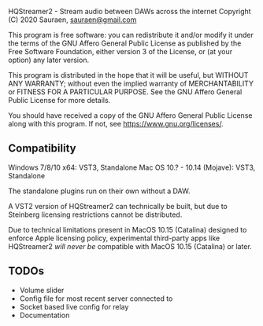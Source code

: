 HQStreamer2 - Stream audio between DAWs across the internet
Copyright (C) 2020 Sauraen, <sauraen@gmail.com>

This program is free software: you can redistribute it and/or modify
it under the terms of the GNU Affero General Public License as published by
the Free Software Foundation, either version 3 of the License, or
(at your option) any later version.

This program is distributed in the hope that it will be useful,
but WITHOUT ANY WARRANTY; without even the implied warranty of
MERCHANTABILITY or FITNESS FOR A PARTICULAR PURPOSE.  See the
GNU Affero General Public License for more details.

You should have received a copy of the GNU Affero General Public License
along with this program.  If not, see <https://www.gnu.org/licenses/>.


## Compatibility

Windows 7/8/10 x64: VST3, Standalone
Mac OS 10.? - 10.14 (Mojave): VST3, Standalone

The standalone plugins run on their own without a DAW.

A VST2 version of HQStreamer2 can technically be built, but due to Steinberg licensing restrictions cannot be distributed.

Due to technical limitations present in MacOS 10.15 (Catalina) designed to enforce Apple licensing policy, experimental third-party apps like HQStreamer2 *will never be* compatible with MacOS 10.15 (Catalina) or later.


## TODOs

* Volume slider
* Config file for most recent server connected to
* Socket based live config for relay
* Documentation
